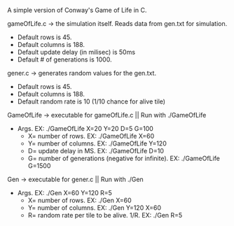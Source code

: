A simple version of Conway's Game of Life in C.

gameOfLife.c -> the simulation itself. Reads data from gen.txt for simulation.
- Default rows is 45.
- Default columns is 188.
- Default update delay (in milisec) is 50ms
- Default # of generations is 1000.

gener.c -> generates random values for the gen.txt.
- Default rows is 45.
- Default columns is 188.
- Default random rate is 10 (1/10 chance for alive tile)

GameOfLife -> executable for gameOfLife.c || Run with ./GameOfLife
- Args. EX: ./GameOfLife X=20 Y=20 D=5 G=100
  - X= number of rows. EX: ./GameOfLife X=60
  - Y= number of columns. EX: ./GameOfLife Y=120
  - D= update delay in MS. EX: ./GameOfLife D=10
  - G= number of generations (negative for infinite). EX: ./GameOfLife G=1500

Gen -> executable for gener.c || Run with ./Gen
- Args. EX: ./Gen X=60 Y=120 R=5
  - X= number of rows. EX: ./Gen X=60 
  - Y= number of columns. EX: ./Gen Y=120 X=60
  - R= random rate per tile to be alive. 1/R. EX: ./Gen R=5

